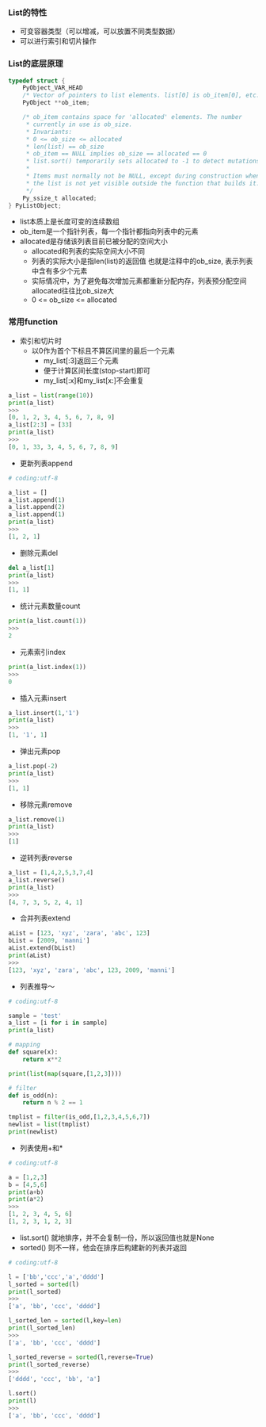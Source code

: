 ### List的特性

- 可变容器类型（可以增减，可以放置不同类型数据）
- 可以进行索引和切片操作



### List的底层原理

```c
typedef struct {
    PyObject_VAR_HEAD
    /* Vector of pointers to list elements. list[0] is ob_item[0], etc. */
    PyObject **ob_item;

    /* ob_item contains space for 'allocated' elements. The number
     * currently in use is ob_size.
     * Invariants:
     * 0 <= ob_size <= allocated
     * len(list) == ob_size
     * ob_item == NULL implies ob_size == allocated == 0
     * list.sort() temporarily sets allocated to -1 to detect mutations.
     *
     * Items must normally not be NULL, except during construction when
     * the list is not yet visible outside the function that builds it.
     */
    Py_ssize_t allocated;
} PyListObject;
```

- list本质上是长度可变的连续数组
- ob_item是一个指针列表，每一个指针都指向列表中的元素
- allocated是存储该列表目前已被分配的空间大小
  - allocated和列表的实际空间大小不同
  - 列表的实际大小是指len(list)的返回值 也就是注释中的ob_size, 表示列表中含有多少个元素
  - 实际情况中，为了避免每次增加元素都重新分配内存，列表预分配空间allocated往往比ob_size大
  - 0 <= ob_size <= allocated



### 常用function

- 索引和切片时
  - 以0作为首个下标且不算区间里的最后一个元素
    - my_list[:3]返回三个元素
    - 便于计算区间长度(stop-start)即可
    - my_list[:x]和my_list[x:]不会重复

```python
a_list = list(range(10))
print(a_list)
>>>
[0, 1, 2, 3, 4, 5, 6, 7, 8, 9]
a_list[2:3] = [33]
print(a_list)
>>>
[0, 1, 33, 3, 4, 5, 6, 7, 8, 9]
```



- 更新列表append

```python
# coding:utf-8

a_list = []
a_list.append(1)
a_list.append(2)
a_list.append(1)
print(a_list)
>>>
[1, 2, 1]
```

- 删除元素del

```python
del a_list[1]
print(a_list)
>>>
[1, 1]
```

- 统计元素数量count

```python
print(a_list.count(1))
>>>
2
```

- 元素索引index

```python
print(a_list.index(1))
>>>
0
```

- 插入元素insert

```python
a_list.insert(1,'1')
print(a_list)
>>>
[1, '1', 1]
```

- 弹出元素pop

```python
a_list.pop(-2)
print(a_list)
>>>
[1, 1]
```

- 移除元素remove

```python
a_list.remove(1)
print(a_list)
>>>
[1]
```

- 逆转列表reverse

```python
a_list = [1,4,2,5,3,7,4]
a_list.reverse()
print(a_list)
>>>
[4, 7, 3, 5, 2, 4, 1]
```

- 合并列表extend

```python
aList = [123, 'xyz', 'zara', 'abc', 123]
bList = [2009, 'manni']
aList.extend(bList)
print(aList)
>>>
[123, 'xyz', 'zara', 'abc', 123, 2009, 'manni']
```

- 列表推导～

```python
# coding:utf-8

sample = 'test'
a_list = [i for i in sample]
print(a_list)

# mapping
def square(x):
    return x**2

print(list(map(square,[1,2,3])))

# filter
def is_odd(n):
    return n % 2 == 1

tmplist = filter(is_odd,[1,2,3,4,5,6,7])
newlist = list(tmplist)
print(newlist)
```

- 列表使用+和*

```python
# coding:utf-8

a = [1,2,3]
b = [4,5,6]
print(a+b)
print(a*2)
>>>
[1, 2, 3, 4, 5, 6]
[1, 2, 3, 1, 2, 3]
```

- list.sort() 就地排序，并不会复制一份，所以返回值也就是None
- sorted() 则不一样，他会在排序后构建新的列表并返回

```python
# coding:utf-8

l = ['bb','ccc','a','dddd']
l_sorted = sorted(l)
print(l_sorted)
>>>
['a', 'bb', 'ccc', 'dddd']

l_sorted_len = sorted(l,key=len)
print(l_sorted_len)
>>>
['a', 'bb', 'ccc', 'dddd']

l_sorted_reverse = sorted(l,reverse=True)
print(l_sorted_reverse)
>>>
['dddd', 'ccc', 'bb', 'a']

l.sort()
print(l)
>>>
['a', 'bb', 'ccc', 'dddd']
```

